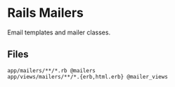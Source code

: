 # Rails Mailers

Email templates and mailer classes.

## Files

```
app/mailers/**/*.rb @mailers
app/views/mailers/**/*.{erb,html.erb} @mailer_views
``` 